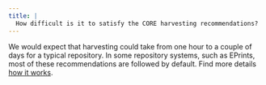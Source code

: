 ```yaml
---
title: |
  How difficult is it to satisfy the CORE harvesting recommendations?
---
```

We would expect that harvesting could take from one hour to a
couple of days for a typical repository. In some repository
systems, such as EPrints, most of these recommendations are
followed by default. Find more details [how it
works](~about#how-it-works).
